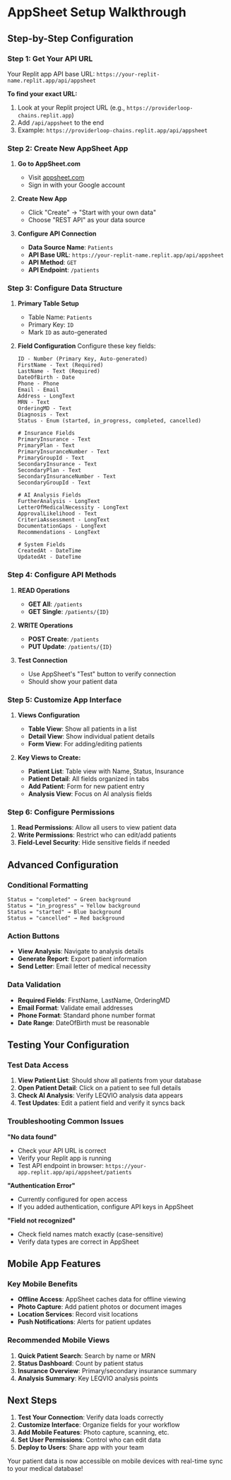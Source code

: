 # AppSheet Setup Walkthrough

## Step-by-Step Configuration

### Step 1: Get Your API URL
Your Replit app API base URL: `https://your-replit-name.replit.app/api/appsheet`

**To find your exact URL:**
1. Look at your Replit project URL (e.g., `https://providerloop-chains.replit.app`)
2. Add `/api/appsheet` to the end
3. Example: `https://providerloop-chains.replit.app/api/appsheet`

### Step 2: Create New AppSheet App

1. **Go to AppSheet.com**
   - Visit [appsheet.com](https://www.appsheet.com)
   - Sign in with your Google account

2. **Create New App**
   - Click "Create" → "Start with your own data"
   - Choose "REST API" as your data source

3. **Configure API Connection**
   - **Data Source Name**: `Patients`
   - **API Base URL**: `https://your-replit-name.replit.app/api/appsheet`
   - **API Method**: `GET`
   - **API Endpoint**: `/patients`

### Step 3: Configure Data Structure

1. **Primary Table Setup**
   - Table Name: `Patients`
   - Primary Key: `ID` 
   - Mark `ID` as auto-generated

2. **Field Configuration**
   Configure these key fields:

   ```
   ID - Number (Primary Key, Auto-generated)
   FirstName - Text (Required)
   LastName - Text (Required)
   DateOfBirth - Date
   Phone - Phone
   Email - Email
   Address - LongText
   MRN - Text
   OrderingMD - Text
   Diagnosis - Text
   Status - Enum (started, in_progress, completed, cancelled)
   
   # Insurance Fields
   PrimaryInsurance - Text
   PrimaryPlan - Text
   PrimaryInsuranceNumber - Text
   PrimaryGroupId - Text
   SecondaryInsurance - Text
   SecondaryPlan - Text
   SecondaryInsuranceNumber - Text
   SecondaryGroupId - Text
   
   # AI Analysis Fields
   FurtherAnalysis - LongText
   LetterOfMedicalNecessity - LongText
   ApprovalLikelihood - Text
   CriteriaAssessment - LongText
   DocumentationGaps - LongText
   Recommendations - LongText
   
   # System Fields
   CreatedAt - DateTime
   UpdatedAt - DateTime
   ```

### Step 4: Configure API Methods

1. **READ Operations**
   - **GET All**: `/patients`
   - **GET Single**: `/patients/{ID}`

2. **WRITE Operations**
   - **POST Create**: `/patients`
   - **PUT Update**: `/patients/{ID}`

3. **Test Connection**
   - Use AppSheet's "Test" button to verify connection
   - Should show your patient data

### Step 5: Customize App Interface

1. **Views Configuration**
   - **Table View**: Show all patients in a list
   - **Detail View**: Show individual patient details
   - **Form View**: For adding/editing patients

2. **Key Views to Create:**
   - **Patient List**: Table view with Name, Status, Insurance
   - **Patient Detail**: All fields organized in tabs
   - **Add Patient**: Form for new patient entry
   - **Analysis View**: Focus on AI analysis fields

### Step 6: Configure Permissions

1. **Read Permissions**: Allow all users to view patient data
2. **Write Permissions**: Restrict who can edit/add patients
3. **Field-Level Security**: Hide sensitive fields if needed

## Advanced Configuration

### Conditional Formatting
```
Status = "completed" → Green background
Status = "in_progress" → Yellow background
Status = "started" → Blue background
Status = "cancelled" → Red background
```

### Action Buttons
- **View Analysis**: Navigate to analysis details
- **Generate Report**: Export patient information
- **Send Letter**: Email letter of medical necessity

### Data Validation
- **Required Fields**: FirstName, LastName, OrderingMD
- **Email Format**: Validate email addresses
- **Phone Format**: Standard phone number format
- **Date Range**: DateOfBirth must be reasonable

## Testing Your Configuration

### Test Data Access
1. **View Patient List**: Should show all patients from your database
2. **Open Patient Detail**: Click on a patient to see full details
3. **Check AI Analysis**: Verify LEQVIO analysis data appears
4. **Test Updates**: Edit a patient field and verify it syncs back

### Troubleshooting Common Issues

**"No data found"**
- Check your API URL is correct
- Verify your Replit app is running
- Test API endpoint in browser: `https://your-app.replit.app/api/appsheet/patients`

**"Authentication Error"**
- Currently configured for open access
- If you added authentication, configure API keys in AppSheet

**"Field not recognized"**
- Check field names match exactly (case-sensitive)
- Verify data types are correct in AppSheet

## Mobile App Features

### Key Mobile Benefits
- **Offline Access**: AppSheet caches data for offline viewing
- **Photo Capture**: Add patient photos or document images
- **Location Services**: Record visit locations
- **Push Notifications**: Alerts for patient updates

### Recommended Mobile Views
1. **Quick Patient Search**: Search by name or MRN
2. **Status Dashboard**: Count by patient status
3. **Insurance Overview**: Primary/secondary insurance summary
4. **Analysis Summary**: Key LEQVIO analysis points

## Next Steps

1. **Test Your Connection**: Verify data loads correctly
2. **Customize Interface**: Organize fields for your workflow
3. **Add Mobile Features**: Photo capture, scanning, etc.
4. **Set User Permissions**: Control who can edit data
5. **Deploy to Users**: Share app with your team

Your patient data is now accessible on mobile devices with real-time sync to your medical database!